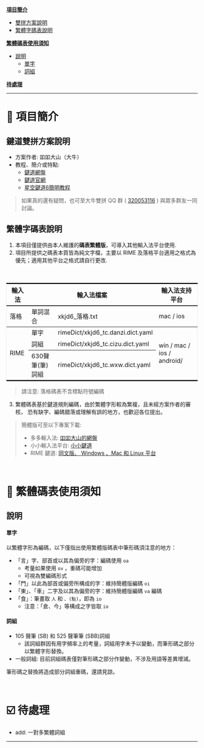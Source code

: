 
[**項目簡介**](#title-1)
- [雙拼方案說明](#title-1.1)
- [繁體字碼表說明](#title-1.2)

[**繁體碼表使用須知**](#title-2) 
- [說明](#title-2.1)
    - [單字](#title-2.1.1)
    - [詞組](#title-2.1.2)

[**待處理**](#title-3)

---

<a name="title-1"></a>

# :bookmark: 項目簡介

<a name="title-1.1"></a>
## 鍵道雙拼方案說明

- 方案作者: 吅吅大山（大牛）
- 教程、簡介或特點:
  - [鍵道網盤][ys168]
  - [鍵道官網](https://xkjd.coding.me/)
  - [星空鍵道6簡明教程][thxnder_help]
 
> 如果真的還有疑問，也可至大牛雙拼 QQ 群 ( [320053116](https://jq.qq.com/?_wv=1027&k=5sTEYIQ) )
> 與眾多群友一同討論。

<a name="title-1.2"></a>
## 繁體字碼表說明
 
1. 本項目僅提供由本人維護的**碼表繁體版**，可導入其他輸入法平台使用.
2. 項目所提供之碼表本質皆為純文字檔，主要以 RIME 及落格平台適用之格式為優先；適用其他平台之格式請自行更改.
<table style="border-top:2px  solid;border-bottom:2px solid;border-right:1px hidden;border-left:1px hidden;" cellpadding="10" border='1'>
  <colgroup>
    <col style="border-right:1px hidden">
  </colgroup>
  <tr style='border-bottom:solid 2px;'>
  　<th align="center" valign="center">輸入法</th>
  　<th align="center" valign="center" colspan=2>輸入法檔案</th>
  　<th align="center" valign="center">輸入法支持平台</th>
  <colgroup>
    <col style="border-right:1px hidden">
  </colgroup>
　<tr>
  　<td>落格</td>
    <td>單詞混合</td>
    <td>xkjd6_落格.txt</td>
    <td>mac / ios</td>
　</tr>
  <colgroup>
    <col style="border-right:1px hidden">
    </colgroup>
<tr style='border-bottom:2px hidden;'>
  　<td rowspan="3">RIME</td>
  　<td>單字</td>
  　<td>rimeDict/xkjd6_tc.danzi.dict.yaml</td>
  　<td rowspan="3">win / mac / ios / android/</td>
　</tr>
　<tr>
  　<td>詞組</td>
  　<td>rimeDict/xkjd6_tc.cizu.dict.yaml</td>
　</tr>
<tr>
  　<td>630聲筆(筆)詞組</td>
  　<td>rimeDict/xkjd6_tc.wxw.dict.yaml</td>
　</tr>
</table>

> 請注意: 落格碼表不含標點符號編碼

3. 繁體碼表基於鍵道規則編碼，由於繁體字形較為繁複，且未經方案作者的審核，
恐有缺字、編碼錯落或理解有誤的地方，也歡迎各位提出。

> 簡體版可至以下專案下載:
> - 多多輸入法: [吅吅大山的網盤][ys168]
> - 小小輸入法平台: [小小鍵道][thxnder]
> - RIME 鍵道: [同文版、 Windows 、Mac 和 Linux 平台][Rime_JD]

<br>

<a name="title-2"></a>
# :memo: 繁體碼表使用須知

<a name="title-2.1"></a>
## 說明

<a name="title-2.1.1"></a>
#### 單字

以繁體字形為編碼，以下僅指出使用繁體版碼表中筆形碼須注意的地方：  
 
  - 「言」字、部首或以其為偏旁的字：編碼使用 `oa`
    - 考量如果使用 `ov` ，重碼可能增加
    - 可視為雙編碼形式
  - 「門」以此為部首或偏旁所構成的字：維持簡體版編碼 `oi`
  - 「東」、「車」二字及以其為偏旁的字：維持簡體版編碼 `va` 編碼
  - 「食」：筆畫取 `人` 和 `、(點)`，即為 `io`
    - 注意：「倉、今」等構成之字皆取 `io`

<a name="title-2.1.2"></a>
#### 詞組

  - 105 聲筆 (SB) 和 525 聲筆筆 (SBB)詞組
    - 該詞組群因有用字頻率上的考量，詞組用字未予以變動，而筆形碼之部分以繁體字形替換。
  - 一般詞組: 目前詞組碼表僅對筆形碼之部分作變動，不涉及用語等差異增減。

筆形碼之替換將造成部分詞組重碼，還請見諒。


<br>

<a name="title-3"></a>
# :ballot_box_with_check:  待處理

- add: 一對多繁體詞組

---
<!-- # 版權聲明 -->
<!--  -->
<!-- 「星空键道6.0」作者：[**吅吅大山（大牛）**](https://xkjd.coding.me/)   -->
<!-- 「RIME键道」维护者：[**倾书（Qshu）**][Rime_JD]   -->
<!-- 「小小键道」维护者：[**thXnder**](https://gitee.com/thxnder/xxjd) -->



[ys168]: http://daniushuangpin.ys168.com/
[Rime_JD]: https://gitee.com/nmlixa/Rime_JD
[thxnder]: https://gitee.com/thxnder/xxjd
[official_help]: https://xkjd.coding.me/doc/
[thxnder_help]: https://gitee.com/thxnder/xxjd/wikis/pages?title=Home
